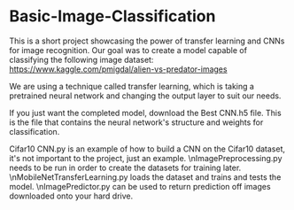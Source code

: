 # Basic-Image-Classification

This is a short project showcasing the power of transfer learning and CNNs for image recognition.
Our goal was to create a model capable of classifying the following image dataset: https://www.kaggle.com/pmigdal/alien-vs-predator-images

We are using a technique called transfer learning, which is taking a pretrained neural network and changing the output layer to suit our needs.

If you just want the completed model, download the Best CNN.h5 file. This is the file that contains the neural network's structure and weights for classification.

Cifar10 CNN.py is an example of how to build a CNN on the Cifar10 dataset, it's not important to the project, just an example.
\nImagePreprocessing.py needs to be run in order to create the datasets for training later.
\nMobileNetTransferLearning.py loads the dataset and trains and tests the model.
\nImagePredictor.py can be used to return prediction off images downloaded onto your hard drive.
